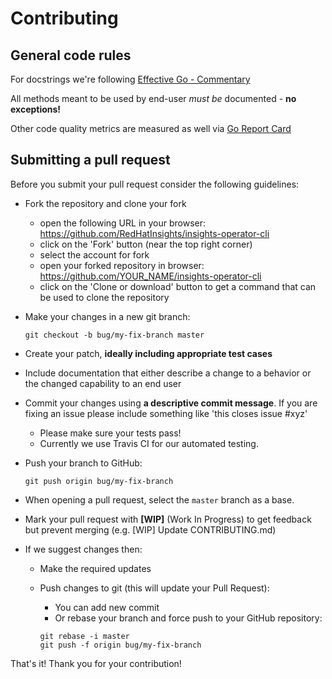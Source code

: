 # Contributing

## General code rules

For docstrings we're following [Effective Go - Commentary](https://golang.org/doc/effective_go.html#commentary)

All methods meant to be used by end-user *must be* documented - **no exceptions!**

Other code quality metrics are measured as well via [Go Report Card](https://goreportcard.com/report/github.com/RedHatInsights/insights-operator-cli)



## Submitting a pull request

Before you submit your pull request consider the following guidelines:

* Fork the repository and clone your fork
  * open the following URL in your browser: https://github.com/RedHatInsights/insights-operator-cli
  * click on the 'Fork' button (near the top right corner)
  * select the account for fork
  * open your forked repository in browser: https://github.com/YOUR_NAME/insights-operator-cli
  * click on the 'Clone or download' button to get a command that can be used to clone the repository

* Make your changes in a new git branch:

     ```shell
     git checkout -b bug/my-fix-branch master
     ```

* Create your patch, **ideally including appropriate test cases**
* Include documentation that either describe a change to a behavior or the changed capability to an end user
* Commit your changes using **a descriptive commit message**. If you are fixing an issue please include something like 'this closes issue #xyz'
    * Please make sure your tests pass!
    * Currently we use Travis CI for our automated testing.

* Push your branch to GitHub:

    ```shell
    git push origin bug/my-fix-branch
    ```

* When opening a pull request, select the `master` branch as a base.
* Mark your pull request with **[WIP]** (Work In Progress) to get feedback but prevent merging (e.g. [WIP] Update CONTRIBUTING.md)
* If we suggest changes then:
  * Make the required updates
  * Push changes to git (this will update your Pull Request):
    * You can add new commit
    * Or rebase your branch and force push to your GitHub repository:

    ```shell
    git rebase -i master
    git push -f origin bug/my-fix-branch
    ```

That's it! Thank you for your contribution!
